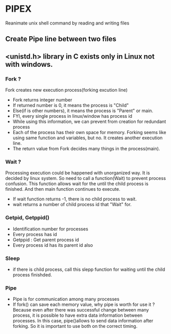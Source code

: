# PIPEX
Reanimate unix shell command by reading and writing files
## Create Pipe line between two files
## <unistd.h> library in C exists only in Linux not with windows.

### Fork ? 
Fork creates new execution process(forking excution line)
* Fork returns integer number
* If returned number is 0, it means the process is "Child"
* Else(if is other numbers), it means the process is "Parent" or main.
* FYI, every single process in linux/window has process id 
* While using this information, we can prevent from creation for redundant process
* Each of the process has their own space for memory. Forking seems like using same function and variables, but no. It creates another execution line. 
* The return value from Fork decides many things in the process(main).

### Wait ?
Processing execution could be happened with unorganized way. It is decided by linux system. So need to call a function(Wait) to prevent process confusion. This function allows wait for the until the child process is finished. And then main function continues to execute.
* If wait function returns -1, there is no child process to wait. 
* wait returns a number of child process id that "Wait" for.


### Getpid, Getppid() 
* Identification number for processes
* Every process has id
* Getppid : Get parent process id
* Every process id has its parent id also

### Sleep
* if there is child process, call this slepp function for waiting until the child process finishded.

### Pipe
* Pipe is for communication among many processes
* If fork() can save each memory value, why pipe is worth for use it ? Because even after there was successful change between many process, it is possible to have extra data information between processes. In this case, pipe()allows to send data information after forking. So it is important to use both on the correct timing.
